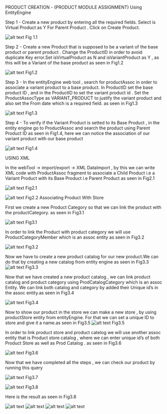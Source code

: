 PRODUCT CREATION - (PRODUCT MODULE ASSIGNMENT)
Using EntityEngine

Step 1 - Create a new product by entering all the required fields. Select is Virtual Product as Y
For Parent Product . Click on Create Product.

![alt text](images/1.png)
Fig 1.1

Step 2 - Create a new Product that is supposed to be a variant of the base product or parent product . Change the ProductID in order to avoid duplicate Key error.Set isVirtualProduct as N and isVariantProduct as Y , as this will be a Variant of the base product as seen in Fig1.2

![alt text](images/2.png)
Fig1.2

Step 3 - In the entityEngine web tool , search for productAssoc in order to associate a variant product to a base product. In ProductID set the base product ID , and in the ProductID to set the variant product id . Set the ProductAssocType as VARIANT_PRODUCT to justify the variant product and also set the From date which is a required field. as seen in Fig1.3

![alt text](images/3.png)
Fig1.3

Step 4 - To verify if the Variant Product is setted to its Base Product , in the entity engine go to ProductAssoc and search the product using Parent Product ID as seen in Fig1.4, here we can notice the association of our variant product with our base product

![alt text](images/4.png)
Fig1.4



USING XML

In the webTool -> import/export -> XML DataImport , by this we can write XML code with ProductAssoc fragment to associate a Child Product i.e a Variant Product with its Base Product i.e Parent Product as seen in Fig2.1

![alt text](images/5.png)
Fig2.1

![alt text](images/4.png)
Fig2.2
Associating Product With Store

First we create a new Product Category so that we can link the product with the productCategory. as seen in Fig3.1

![alt text](images/6.png)
Fig3.1

In order to link the Product with product category we will use ProductCategoryMember which is an assoc entity as seen in Fig3.2

![alt text](images/7.png)
Fig3.2


Now we have to create a new product catalog for our new product.We can do that by creating a new catalog from entity engine as seen in Fig3.3
![alt text](images/8.png)
Fig3.3

Now that we have created a new product catalog , we can link product catalog and product category using ProdCatalogCategory which is an assoc Entity. We can link both catalog and category by added their Unique id’s in the assoc entity.as seen in Fig3.4

![alt text](images/9.png)
Fig3.4

Now to show our product in the store we can make a new store , by using productStore entity from entityEngine. For that we can set a unique ID to store and give it a name.as seen in Fig3.5
![alt text](images/10.png)
Fig3.5

In order to link product store and product catelog we will use another assoc entity that is Product store catalog , where we can enter unique id’s of both Product Store as well as Prod Catalog .
as seen in Fig3.6

![alt text](images/11.png)
Fig3.6

Now that we have completed all the steps , we can check our product by running this query

![alt text](images/12.png)
Fig3.7

![alt text](images/13.png)
Fig3.8

Here is the result as seen in Fig3.8

![alt text](images/14.png)
![alt text](images/15.png)
![alt text](images/16.png)
![alt text](images/17.png)









